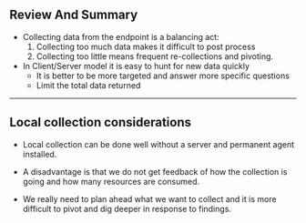 <!-- .slide: class="content small-font" -->

## Review And Summary

* Collecting data from the endpoint is a balancing act:
   1. Collecting too much data makes it difficult to post process
   2. Collecting too little means frequent re-collections and pivoting.
* In Client/Server model it is easy to hunt for new data quickly
   * It is better to be more targeted and answer more specific questions
   * Limit the total data returned

---

<!-- .slide: class="content" -->
## Local collection considerations

* Local collection can be done well without a server and permanent
  agent installed.

* A disadvantage is that we do not get feedback of how the collection
  is going and how many resources are consumed.

* We really need to plan ahead what we want to collect and it is more
  difficult to pivot and dig deeper in response to findings.
